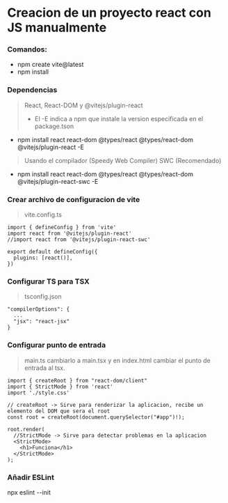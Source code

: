 # Creacion de un proyecto react con JS manualmente 

### Comandos:
- npm create vite@latest
- npm install

### Dependencias
> React, React-DOM y @vitejs/plugin-react
>- El -E indica a npm que instale la version especificada en el package.tson 

- npm install react react-dom @types/react @types/react-dom @vitejs/plugin-react -E
> Usando el compilador (Speedy Web Compiler) SWC (Recomendado)
- npm install react react-dom @types/react @types/react-dom @vitejs/plugin-react-swc -E

### Crear archivo de configuracion de vite
> vite.config.ts
```
import { defineConfig } from 'vite'
import react from '@vitejs/plugin-react'
//import react from '@vitejs/plugin-react-swc'

export default defineConfig({
  plugins: [react()],
})
```

### Configurar TS para TSX
> tsconfig.json
```
"compilerOptions": {
  ...
  "jsx": "react-jsx"
}
```

### Configurar punto de entrada
> main.ts cambiarlo a main.tsx y en index.html cambiar el punto de entrada al tsx.
```
import { createRoot } from "react-dom/client"
import { StrictMode } from 'react'
import './style.css'

// createRoot -> Sirve para renderizar la aplicacion, recibe un elemento del DOM que sera el root
const root = createRoot(document.querySelector("#app")!);

root.render(
  //StrictMode -> Sirve para detectar problemas en la aplicacion
  <StrictMode>
    <h1>Funciona</h1>
  </StrictMode>
);
```

### Añadir ESLint
npx eslint --init